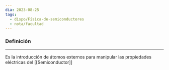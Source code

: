 ```yaml
---
dia: 2023-08-25
tags:
  - dispo/Física-de-semiconductores
  - nota/facultad
---
```

### Definición
---
Es la introducción de átomos externos para manipular las propiedades eléctricas del [[Semiconductor]]
